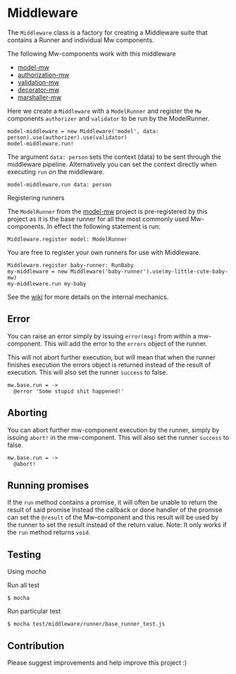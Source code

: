 # Middleware

The `Middleware` class is a factory for creating a Middleware suite that contains a Runner and individual Mw components.

The following Mw-components work with this middleware

* [model-mw](https://github.com/kristianmandrup/model-mw)
* [authorization-mw](https://github.com/kristianmandrup/authorization-mw)
* [validation-mw](https://github.com/kristianmandrup/validation-mw)
* [decorator-mw](https://github.com/kristianmandrup/decorator-mw)
* [marshaller-mw](https://github.com/kristianmandrup/marshaller-mw)


Here we create a `Middleware` with a `ModelRunner` and register the `Mw` components
 `authorizer` and `validator` to be run by the ModelRunner.

```LiveScript
model-middleware = new Middleware('model', data: person).use(authorizer).use(validator)
model-middleware.run!
```

The argument `data: person` sets the context (data) to be sent through the middleware pipeline.
Alternatively you can set the context directly when executing `run` on the middleware.

`model-middleware.run data: person`

Registering runners

The `ModelRunner` from the [model-mw](https://github.com/kristianmandrup/model-mw) project is pre-registered by this project as it is the base runner for all the most commonly used Mw-components.
In effect the following statement is run:

`Middleware.register model: ModelRunner`

You are free to register your own runners for use with Middleware.

```LiveScript
Middleware.register baby-runner: RunBaby
my-middleware = new Middleware('baby-runner').use(my-little-cute-baby-mw)
my-middleware.run my-baby
```

See the [wiki](https://github.com/kristianmandrup/middleware/wiki) for more details on the internal mechanics.

## Error

You can raise an error simply by issuing `error(msg)` from within a mw-component. This will add the error
to the `errors` object of the runner.

This will not abort further execution, but will mean that when the runner finishes execution the errors object is returned instead of the result of execution. This will also set the runner `success` to false.

```LiveScript
mw.base.run = ->
  @error 'Some stupid shit happened!'
```

## Aborting

You can abort further mw-component execution by the runner, simply by issuing `abort!` in the mw-component.
This will also set the runner `success` to false.

```LiveScript
mw.base.run = ->
  @abort!
```

## Running promises

If the `run` method contains a promise, it will often be unable to return the result of said promise
Instead the callback or done handler of the promise can set the `@result` of the Mw-component and
this result will be used by the runner to set the result instead of the return value.
Note: It only works if the `run` method returns `void`.

## Testing

Using *mocha*

Run all test

`$ mocha`

Run particular test

`$ mocha test/middleware/runner/base_runner_test.js`


## Contribution

Please suggest improvements and help improve this project :)
